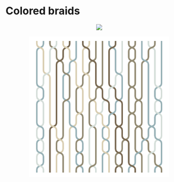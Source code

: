 # Colored braids

<p align="center">
  <a href="https://codesandbox.io/s/github/mhyfritz/generative-art-speedrun-examples/tree/master/16-braids">
    <img src="https://codesandbox.io/static/img/play-codesandbox.svg">
  </a>
</p>

<p align="center">
  <img src="braids.png" width="75%" />
</p>
